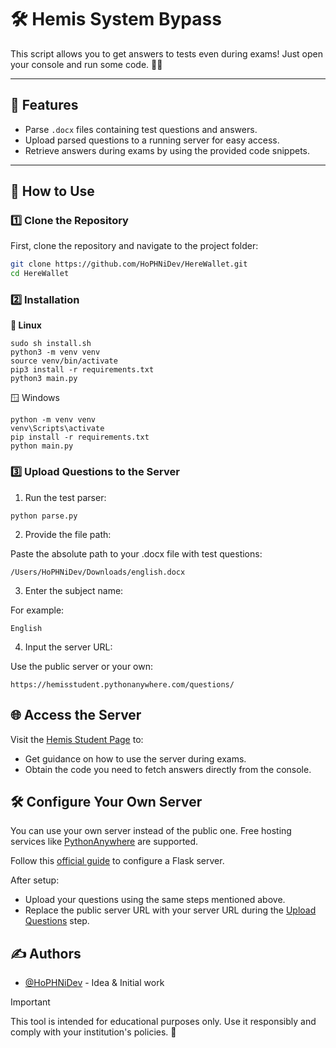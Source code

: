 # 🛠️ Hemis System Bypass  

This script allows you to get answers to tests even during exams! Just open your console and run some code. 🧑‍💻

---

## 🚀 Features
- Parse `.docx` files containing test questions and answers.
- Upload parsed questions to a running server for easy access.
- Retrieve answers during exams by using the provided code snippets.

---

## 📖 How to Use

### 1️⃣ Clone the Repository
First, clone the repository and navigate to the project folder:
```bash
git clone https://github.com/HoPHNiDev/HereWallet.git
cd HereWallet
```
### 2️⃣ Installation
**🐧 Linux**
```
sudo sh install.sh
python3 -m venv venv
source venv/bin/activate
pip3 install -r requirements.txt
python3 main.py
```
🪟 Windows
```
python -m venv venv
venv\Scripts\activate
pip install -r requirements.txt
python main.py
```
### 3️⃣ Upload Questions to the Server <a name = "parse"></a>
1. Run the test parser:
```
python parse.py
```
2. Provide the file path:

Paste the absolute path to your .docx file with test questions:
```
/Users/HoPHNiDev/Downloads/english.docx
```
3. Enter the subject name:

For example:
```
English
```
4. Input the server URL:

Use the public server or your own:
```
https://hemisstudent.pythonanywhere.com/questions/
```
## 🌐 Access the Server
Visit the [Hemis Student Page](https://hemisstudent.pythonanywhere.com/) to:
- Get guidance on how to use the server during exams.
- Obtain the code you need to fetch answers directly from the console.

## 🛠️ Configure Your Own Server
You can use your own server instead of the public one. Free hosting services like [PythonAnywhere](https://pythonanywhere.com/) are supported.

Follow this [official guide](https://help.pythonanywhere.com/pages/Flask/) to configure a Flask server.

After setup:

- Upload your questions using the same steps mentioned above.
- Replace the public server URL with your server URL during the [Upload Questions](#parse) step.


## ✍️ Authors <a name = "authors"></a>

- [@HoPHNiDev](https://github.com/HoPHNiDev) - Idea & Initial work

> [!IMPORTANT]
> This tool is intended for educational purposes only. Use it responsibly and comply with your institution's policies. 🚨